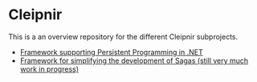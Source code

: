# Cleipnir
This is a an overview repository for the different Cleipnir subprojects.
* [Framework supporting Persistent Programming in .NET](https://github.com/stidsborg/Cleipnir.PersistentProgramming) 
* [Framework for simplifying the development of Sagas (still very much work in progress)](https://github.com/stidsborg/Cleipnir.Saga) 
